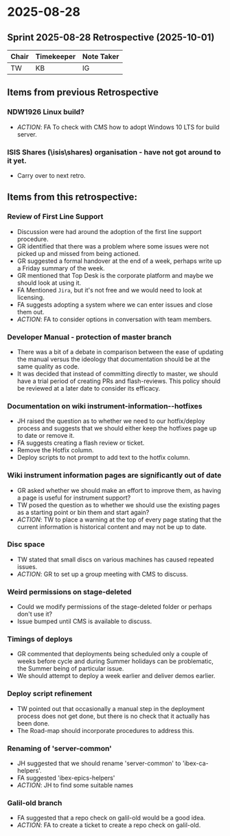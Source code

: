 # 2025-08-28

## Sprint 2025-08-28 Retrospective (2025-10-01)

| Chair | Timekeeper | Note Taker |
|-------|------------|------------|
| TW    | KB         | IG         |

## Items from previous Retrospective
### NDW1926 Linux build?
 - *ACTION*: FA To check with CMS how to adopt Windows 10 LTS for build server.

### ISIS Shares (\\isis\shares) organisation - have not got around to it yet. 
 - Carry over to next retro.
 
## Items from this retrospective:
###  Review of First Line Support
 - Discussion were had around the adoption of the first line support procedure. 
 - GR identified that there was a problem where some issues were not picked up and missed from being actioned.
 - GR suggested a formal handover at the end of a week, perhaps write up a Friday summary of the week.
 - GR mentioned that Top Desk is the corporate platform and maybe we should look at using it.
 - FA Mentioned `Jira`, but it's not free and we would need to look at licensing.
 - FA suggests adopting a system where we can enter issues and close them out.
 - *ACTION*: FA to consider options in conversation with team members.

### Developer Manual - protection of master branch
 - There was a bit of a debate in comparison between the ease of updating the manual versus the 
ideology that documentation should be at the same quality as code.
 - It was decided that instead of committing directly to master, we should have a trial period of 
creating PRs and flash-reviews. This policy should be reviewed at a later date to consider its efficacy.

### Documentation on wiki instrument-information--hotfixes
 - JH raised the question as to whether we need to our hotfix/deploy process and suggests that we
should either keep the hotfixes page up to date or remove it.
 - FA suggests creating a flash review or ticket.
 - Remove the Hotfix column.
 - Deploy scripts to not prompt to add text to the hotfix column.

### Wiki instrument information pages are significantly out of date
 - GR asked whether we should make an effort to improve them, as having a page is useful for instrument support?
 - TW posed the question as to whether we should use the existing pages as a starting point or bin them and start again?
 - *ACTION*: TW to place a warning at the top of every page stating that the current information is 
historical content and may not be up to date.

### Disc space
 - TW stated that small discs on various machines has caused repeated issues.
 - *ACTION*: GR to set up a group meeting with CMS to discuss.

### Weird permissions on stage-deleted
 - Could we modify permissions of the stage-deleted folder or perhaps don't use it?
 - Issue bumped until CMS is available to discuss.

### Timings of deploys
 - GR commented that deployments being scheduled only a couple of weeks before cycle and during Summer holidays
can be problematic, the Summer being of particular issue.
 - We should attempt to deploy a week earlier and deliver demos earlier.

### Deploy script refinement
 - TW pointed out that occasionally a manual step in the deployment process does not get done, but 
there is no check that it actually has been done.
 - The Road-map should incorporate procedures to address this.

### Renaming of 'server-common'
 - JH suggested that we should rename 'server-common' to 'ibex-ca-helpers'.
 - FA suggested 'ibex-epics-helpers'
 - *ACTION*: JH to find some suitable names

### Galil-old branch
 - FA suggested that a repo check on galil-old would be a good idea.
 - *ACTION*: FA to create a ticket to create a repo check on galil-old.

